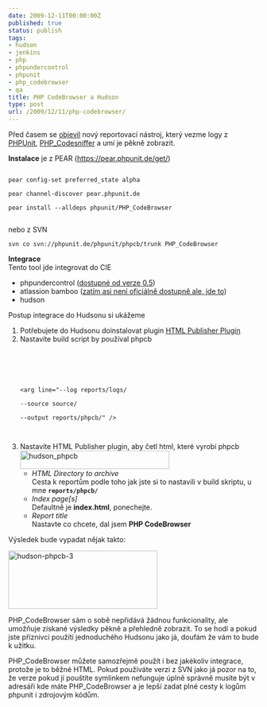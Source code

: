 ```yaml
---
date: 2009-12-11T00:00:00Z
published: true
status: publish
tags:
- hudson
- jenkins
- php
- phpundercontrol
- phpunit
- php_codebrowser
- qa
title: PHP CodeBrowser a Hudson
type: post
url: /2009/12/11/php-codebrowser/
---
```


<p>Před časem se <a href="https://blog.thinkphp.de/archives/464-PHP_CodeBrowser-Release-version-0.1.0.html">objevil</a> nový reportovací nástroj, který vezme logy z <a href="https://www.phpunit.de/">PHPUnit</a>, <a href="https://pear.php.net/package/PHP_CodeSniffer/">PHP_Codesniffer</a> a umí je pěkně zobrazit.</p>
<p><strong>Instalace</strong> je z PEAR (<a href="https://pear.phpunit.de/get/">https://pear.phpunit.de/get/</a>)<br />
<code><br />
pear config-set preferred_state alpha<br />
pear channel-discover pear.phpunit.de<br />
pear install --alldeps phpunit/PHP_CodeBrowser<br />
</code></p>
<p>nebo z SVN</p>
<p><code>svn co svn://phpunit.de/phpunit/phpcb/trunk PHP_CodeBrowser</code></p>
<p><strong>Integrace</strong><br />
Tento tool jde integrovat do CIE</p>
<ul>
<li>phpundercontrol (<a href="https://phpundercontrol.org/download.html">dostupné od verze 0.5</a>)</li>
<li>atlassion bamboo (<a href="https://twitter.com/s_bergmann/status/6499094572">zatím asi není oficiálně dostupně ale, jde to</a>)</li>
<li>hudson</li>
</ul>
<p>Postup integrace do Hudsonu si ukážeme</p>
<ol>
<li>Potřebujete do Hudsonu doinstalovat plugin <a href="http%3A%2F%2Fwiki.hudson-ci.org%2Fdisplay%2FHUDSON%2FHTML%2BPublisher%2BPlugin">HTML Publisher Plugin</a></li>
<li>Nastavíte build script by používal phpcb<br />
<code><br />
<br />
<br />
&lt;arg line=&quot;--log reports/logs/<br />
--source source/<br />
--output reports/phpcb/" /&gt;<br />
<br />
</code></li>
<li>Nastavíte HTML Publisher plugin, aby četl html, které vyrobí phpcb<a href="https://blog.prskavec.net/wp-content/uploads/2009/12/hudson_phpcb.png"><img class="aligncenter size-medium wp-image-781" src="https://blog.prskavec.net/wp-content/uploads/2009/12/hudson_phpcb-300x37.png" alt="hudson_phpcb" width="300" height="37" /></a>
<ul>
<li><em>HTML Directory to archive</em><br />
Cesta k reportům podle toho jak jste si to nastavili v build skriptu, u mne <code><strong>reports/phpcb/</strong></code></li>
<li><em>Index page[s]</em><br />
Defaultně je <strong>index.html</strong>, ponechejte.</li>
<li><em>Report title</em><br />
Nastavte co chcete, dal jsem <strong>PHP CodeBrowser</strong></li>
</li>
</ol>
<p>Výsledek bude vypadat nějak takto:</p>
<p><a href="https://blog.prskavec.net/wp-content/uploads/2009/12/hudson-phpcb-3.png"><img class="aligncenter size-medium wp-image-783" src="https://blog.prskavec.net/wp-content/uploads/2009/12/hudson-phpcb-3-300x117.png" alt="hudson-phpcb-3" width="300" height="117" /></a></p>
<p>PHP_CodeBrowser sám o sobě nepřidává žádnou funkcionality, ale umožňuje získané výsledky pěkně a přehledně zobrazit. To se hodí a pokud jste příznivci použítí jednoduchého Hudsonu jako já, doufám že vám to bude k užitku.</p>
<p>PHP_CodeBrowser můžete samozřejmě použít i bez jakékoliv integrace, protože je to běžné HTML. Pokud používáte verzi z SVN jako já pozor na to, že verze pokud jí pouštíte symlinkem nefunguje úplně správně musíte být v adresáři kde máte PHP_CodeBrowser a je lepší zadat plné cesty k logům phpunit i zdrojovým kódům.</p>
